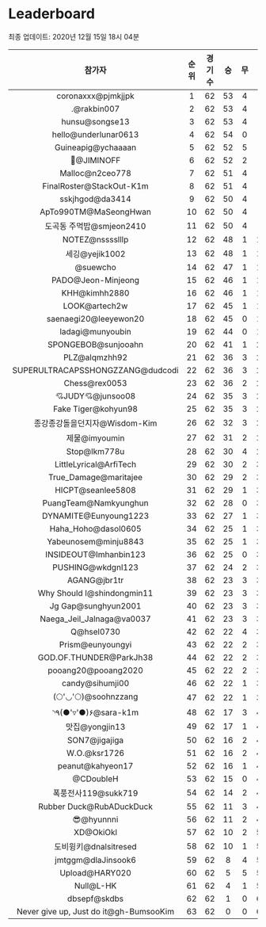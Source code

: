 # Leaderboard
최종 업데이트: 2020년 12월 15일 18시 04분




| 참가자 | 순위 | 경기수 | 승 | 무 | 패 | 승점 |
|:---:|:---:|:---:|:---:|:---:|:---:|:---:|
| coronaxxx@pjmkjjpk | 1 | 62 | 53 | 4 | 5 | 163 |
| .@rakbin007 | 2 | 62 | 53 | 4 | 5 | 163 |
| hunsu@songse13 | 3 | 62 | 53 | 4 | 5 | 163 |
| hello@underlunar0613 | 4 | 62 | 54 | 0 | 8 | 162 |
| Guineapig@ychaaaan | 5 | 62 | 52 | 5 | 5 | 161 |
| :pray:@JIMINOFF | 6 | 62 | 52 | 2 | 8 | 158 |
| Malloc@n2ceo778 | 7 | 62 | 51 | 4 | 7 | 157 |
| FinalRoster@StackOut-K1m | 8 | 62 | 51 | 4 | 7 | 157 |
| sskjhgod@da3414 | 9 | 62 | 50 | 4 | 8 | 154 |
| ApTo990TM@MaSeongHwan | 10 | 62 | 50 | 4 | 8 | 154 |
| 도곡동 주먹밥@smjeon2410 | 11 | 62 | 50 | 4 | 8 | 154 |
| NOTEZ@nsssslllp | 12 | 62 | 48 | 1 | 13 | 145 |
| 세깅@yejik1002 | 13 | 62 | 48 | 1 | 13 | 145 |
| @suewcho | 14 | 62 | 47 | 1 | 14 | 142 |
| PADO@Jeon-Minjeong | 15 | 62 | 46 | 1 | 15 | 139 |
| KHH@kimhh2880 | 16 | 62 | 46 | 1 | 15 | 139 |
| LOOK@artech2w | 17 | 62 | 45 | 1 | 16 | 136 |
| saenaegi20@leeyewon20 | 18 | 62 | 45 | 0 | 17 | 135 |
| ladagi@munyoubin | 19 | 62 | 44 | 0 | 18 | 132 |
| SPONGEBOB@sunjooahn | 20 | 62 | 41 | 1 | 20 | 124 |
| PLZ@alqmzhh92 | 21 | 62 | 36 | 3 | 23 | 111 |
| SUPERULTRACAPSSHONGZZANG@dudcodi | 22 | 62 | 36 | 3 | 23 | 111 |
| Chess@rex0053 | 23 | 62 | 36 | 2 | 24 | 110 |
| 💘JUDY💘@junsoo08 | 24 | 62 | 35 | 3 | 24 | 108 |
| Fake Tiger@kohyun98 | 25 | 62 | 35 | 3 | 24 | 108 |
| 종강종강돌을던지자@Wisdom-Kim | 26 | 62 | 32 | 3 | 27 | 99 |
| 제물@imyoumin | 27 | 62 | 31 | 2 | 29 | 95 |
| Stop@lkm778u | 28 | 62 | 30 | 4 | 28 | 94 |
| LittleLyrical@ArfiTech | 29 | 62 | 30 | 2 | 30 | 92 |
| True_Damage@maritajee | 30 | 62 | 29 | 2 | 31 | 89 |
| HICPT@seanlee5808 | 31 | 62 | 29 | 1 | 32 | 88 |
| PuangTeam@Namkyunghun | 32 | 62 | 28 | 0 | 34 | 84 |
| DYNAMITE@Eunyoung1223 | 33 | 62 | 27 | 1 | 34 | 82 |
| Haha_Hoho@dasol0605 | 34 | 62 | 25 | 1 | 36 | 76 |
| Yabeunosem@minju8843 | 35 | 62 | 25 | 1 | 36 | 76 |
| INSIDEOUT@Imhanbin123 | 36 | 62 | 25 | 0 | 37 | 75 |
| PUSHING@wkdgnl123 | 37 | 62 | 24 | 2 | 36 | 74 |
| AGANG@jbr1tr | 38 | 62 | 23 | 3 | 36 | 72 |
| Why Should I@shindongmin11 | 39 | 62 | 23 | 3 | 36 | 72 |
| Jg Gap@sunghyun2001 | 40 | 62 | 23 | 3 | 36 | 72 |
| Naega_Jeil_Jalnaga@va0037 | 41 | 62 | 23 | 3 | 36 | 72 |
| Q@hsel0730 | 42 | 62 | 22 | 4 | 36 | 70 |
| Prism@eunyoungyi | 43 | 62 | 22 | 2 | 38 | 68 |
| GOD.OF.THUNDER@ParkJh38 | 44 | 62 | 22 | 2 | 38 | 68 |
| pooang20@pooang2020 | 45 | 62 | 22 | 2 | 38 | 68 |
| candy@sihumji00 | 46 | 62 | 22 | 1 | 39 | 67 |
| (🌕'◡'🌕)@soohnzzang | 47 | 62 | 22 | 1 | 39 | 67 |
| ◝٩(●'▿'●)۶@sara-k1m | 48 | 62 | 17 | 3 | 42 | 54 |
| 맛집@yongjin13 | 49 | 62 | 17 | 1 | 44 | 52 |
| SON7@jigajiga | 50 | 62 | 16 | 2 | 44 | 50 |
| W.O.@ksr1726 | 51 | 62 | 16 | 2 | 44 | 50 |
| peanut@kahyeon17 | 52 | 62 | 16 | 1 | 45 | 49 |
| @CDoubleH | 53 | 62 | 15 | 0 | 47 | 45 |
| 폭풍전사119@sukk719 | 54 | 62 | 14 | 2 | 46 | 44 |
| Rubber Duck@RubADuckDuck | 55 | 62 | 11 | 3 | 48 | 36 |
| 😎@hyunnni | 56 | 62 | 11 | 2 | 49 | 35 |
| XD@OkiOkl | 57 | 62 | 10 | 2 | 50 | 32 |
| 도비윙키@dnalsitresed | 58 | 62 | 10 | 1 | 51 | 31 |
| jmtggm@dlaJinsook6 | 59 | 62 | 8 | 4 | 50 | 28 |
| Upload@HARY020 | 60 | 62 | 5 | 5 | 52 | 20 |
| Null@L-HK | 61 | 62 | 4 | 1 | 57 | 13 |
| dbsepf@skdbs | 62 | 62 | 1 | 0 | 61 | 3 |
| Never give up, Just do it@gh-BumsooKim | 63 | 62 | 0 | 0 | 62 | 0 |